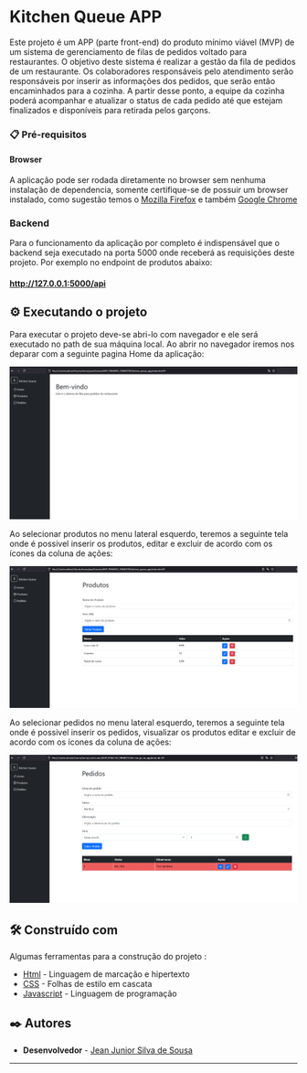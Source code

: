 # Kitchen Queue APP

Este projeto é um APP (parte front-end) do produto mínimo viável (MVP) de um sistema de 
gerenciamento de filas de pedidos voltado para restaurantes.
O objetivo deste sistema é realizar a gestão da fila de pedidos de um restaurante. Os colaboradores
responsáveis pelo atendimento serão responsáveis por inserir as informações dos pedidos,
que serão então encaminhados para a cozinha. A partir desse ponto, a equipe da cozinha poderá acompanhar 
e atualizar o status de cada pedido até que estejam finalizados e disponíveis para retirada pelos garçons.


### 📋 Pré-requisitos

#### Browser

A aplicação pode ser rodada diretamente no browser sem nenhuma instalação de dependencia, somente
certifique-se de possuir um browser instalado, como sugestão temos o [Mozilla Firefox](https://www.mozilla.org/pt-BR/firefox/new/)
e também [Google Chrome](https://www.google.pt/intl/pt-PT/chrome/?brand=CHBD&ds_kid=43700076570745610&gad_source=1&gclid=CjwKCAjwwe2_BhBEEiwAM1I7sW9xw1dorsKRsOY8AS0VoOIkvG6lP5_bZnLkQidXIApEFGD-3aMKfRoC8-AQAvD_BwE&gclsrc=aw.ds)

### Backend 

Para o funcionamento da aplicação por completo é indispensável que o backend seja executado na porta 5000
onde receberá as requisições deste projeto. Por exemplo no endpoint de produtos abaixo:

#### http://127.0.0.1:5000/api


## ⚙️ Executando o projeto

Para executar o projeto deve-se abri-lo com navegador e ele será executado no path de sua máquina local.
Ao abrir no navegador iremos nos deparar com a seguinte pagina Home da aplicação:

![Pagina Home](assets/img/kitchen_app_home.png)

Ao selecionar produtos no menu lateral esquerdo, teremos a seguinte tela onde é possivel inserir os produtos, editar e
excluir de acordo com os ícones da coluna de ações:

![Pagina Produtos](assets/img/kitchen_app_products.png)

Ao selecionar pedidos no menu lateral esquerdo, teremos a seguinte tela onde é possivel inserir os pedidos, visualizar
os produtos editar e excluir de acordo com os ícones da coluna de ações:

![Pagina Pedidos](assets/img/kitchen_app_orders.png)


## 🛠️ Construído com

Algumas ferramentas para a construção do projeto :

* [Html](https://developer.mozilla.org/pt-BR/docs/Web/HTML) - Linguagem de marcação e hipertexto
* [CSS](https://developer.mozilla.org/pt-BR/docs/Web/CSS) - Folhas de estilo em cascata
* [Javascript](https://developer.mozilla.org/en-US/docs/Web/JavaScript) - Linguagem de programação



## ✒️ Autores

* **Desenvolvedor** - [Jean Junior Silva de Sousa](https://github.com/JeanSousa)


---

